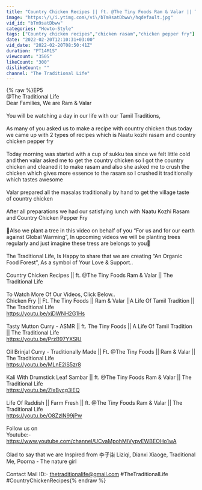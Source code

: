 ```yaml
---
title: "Country Chicken Recipes || ft. @The Tiny Foods Ram & Valar || The Traditional Life"
image: "https:\/\/i.ytimg.com\/vi\/bTm9satDbww\/hqdefault.jpg"
vid_id: "bTm9satDbww"
categories: "Howto-Style"
tags: ["Country chicken recipes","chicken rasam","chicken pepper fry"]
date: "2022-02-20T12:10:31+03:00"
vid_date: "2022-02-20T08:50:41Z"
duration: "PT14M1S"
viewcount: "3505"
likeCount: "300"
dislikeCount: ""
channel: "The Traditional Life"
---
```

{% raw %}EP5<br />@The Traditional Life <br />Dear Families, We are Ram &amp; Valar<br /><br />You will be watching a day in our life with our Tamil Traditions,<br /><br />As many of you asked us to make a recipe with country chicken thus today we came up with 2 types of recipes which is Naatu kozhi rasam and country chicken pepper fry<br /><br />Today morning was started with a cup of sukku tea since we felt little cold and then valar asked me to get the country chicken so I got the country chicken and cleaned it to make rasam and also she asked me to crush the chicken which gives more essence to the rasam so I crushed it traditionally which tastes awesome<br /><br />Valar prepared all the masalas traditionally by hand to get the village taste of country chicken<br /><br />After all preparations we had our satisfying lunch with Naatu Kozhi Rasam and Country Chicken Pepper Fry<br /><br />🌱Also we plant a tree in this video on behalf of you “For us and for our earth against Global Warming”, In upcoming videos we will be planting trees regularly and just imagine these tress are belongs to you🌱<br /><br />The Traditional Life, Is Happy to share that we are creating “An Organic Food Forest”, As a symbol of  Your Love &amp; Support..<br /><br />Country Chicken Recipes  || ft. @The Tiny Foods Ram &amp; Valar || The Traditional Life<br /><br />To Watch More Of Our Videos, Click Below..<br />Chicken Fry || Ft. The Tiny Foods || Ram &amp; Valar ||A Life Of Tamil Tradition || The Traditional Life<br /><a rel="nofollow" target="blank" href="https://youtu.be/xjDWNH2G1Hs">https://youtu.be/xjDWNH2G1Hs</a><br /><br />Tasty Mutton Curry - ASMR || ft. The Tiny Foods || A Life Of Tamil Tradition || The Traditional Life<br /><a rel="nofollow" target="blank" href="https://youtu.be/PrzB97YXSIU">https://youtu.be/PrzB97YXSIU</a><br /><br />Oil Brinjal Curry - Traditionally Made || Ft. @The Tiny Foods || Ram &amp; Valar || The Traditional Life<br /><a rel="nofollow" target="blank" href="https://youtu.be/MLnE2lS5zr8">https://youtu.be/MLnE2lS5zr8</a><br /><br />Kali With Drumstick Leaf Sambar || ft. @The Tiny Foods Ram &amp; Valar || The Traditional Life<br /><a rel="nofollow" target="blank" href="https://youtu.be/ZIxBycg3lEQ">https://youtu.be/ZIxBycg3lEQ</a><br /><br />Life Of Raddish || Farm Fresh || ft. @The Tiny Foods Ram &amp; Valar || The Traditional Life<br /><a rel="nofollow" target="blank" href="https://youtu.be/O8ZzlN99jPw">https://youtu.be/O8ZzlN99jPw</a><br /><br />Follow us on<br />Youtube:- <a rel="nofollow" target="blank" href="https://www.youtube.com/channel/UCvaMpohMIVypvEWBEOHo1wA">https://www.youtube.com/channel/UCvaMpohMIVypvEWBEOHo1wA</a><br /><br />Glad to say that we are Inspired from 李子柒 Liziqi, Dianxi Xiaoge, Traditional Me, Poorna - The nature girl<br /><br />Contact Mail ID:- thetraditionalife@gmail.com #TheTraditionalLife #CountryChickenRecipes{% endraw %}
